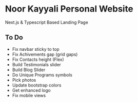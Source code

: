 # Noor Kayyali Personal Website

Next.js & Typescript Based Landing Page

## To Do

- Fix navbar sticky to top
- Fix Achivements gap (grid gaps)
- Fix Contacts height (Flex)
- Build Testimonials slider
- Build Blog Slider
- Do Unique Programs symbols
- Pick photos
- Update bootstrap colors
- Get enhanced logo
- Fix mobile views
